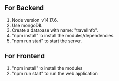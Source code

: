 
## For Backend

1) Node version: v14.17.6.
2) Use mongoDB.
3) Create a database with name: "travelInfo".
4) "npm install" to install the modules/dependencies.
5) "npm run start" to start the server.


## For Frontend

1) "npm install" to install the modules
2) "npm run start" to run the web application

